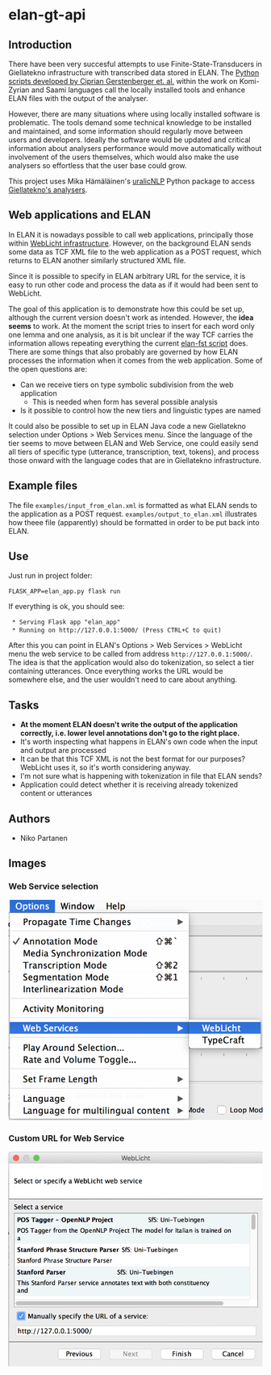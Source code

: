 # elan-gt-api

## Introduction

There have been very succesful attempts to use Finite-State-Transducers in Giellatekno infrastructure with transcribed data stored in ELAN. The [Python scripts developed by Ciprian Gerstenberger et. al.](https://github.com/langdoc/elan-fst) within the work on Komi-Zyrian and Saami languages call the locally installed tools and enhance ELAN files with the output of the analyser.

However, there are many situations where using locally installed software is problematic. The tools demand some technical knowledge to be installed and maintained, and some information should regularly move between users and developers. Ideally the software would be updated and critical information about analysers performance would move automatically without involvement of the users themselves, which would also make the use analysers so effortless that the user base could grow.

This project uses Mika Hämäläinen's [uralicNLP](https://github.com/mikahama/uralicNLP) Python package to access [Giellatekno's analysers](http://giellatekno.uit.no/).

## Web applications and ELAN

In ELAN it is nowadays possible to call web applications, principally those within [WebLicht infrastructure](https://weblicht.sfs.uni-tuebingen.de/weblichtwiki/index.php/Main_Page). However, on the background ELAN sends some data as TCF XML file to the web application as a POST request, which returns to ELAN another similarly structured XML file.

Since it is possible to specify in ELAN arbitrary URL for the service, it is easy to run other code and process the data as if it would had been sent to WebLicht.

The goal of this application is to demonstrate how this could be set up, although the current version doesn't work as intended. However, the **idea seems** to work. At the moment the script tries to insert for each word only one lemma and one analysis, as it is bit unclear if the way TCF carries the information allows repeating everything the current [elan-fst script](https://github.com/langdoc/elan-fst) does. There are some things that also probably are governed by how ELAN processes the information when it comes from the web application. Some of the open questions are:

- Can we receive tiers on type symbolic subdivision from the web application
    - This is needed when form has several possible analysis
- Is it possible to control how the new tiers and linguistic types are named

It could also be possible to set up in ELAN Java code a new Giellatekno selection under Options > Web Services menu. Since the language of the tier seems to move between ELAN and Web Service, one could easily send all tiers of specific type (utterance, transcription, text, tokens), and process those onward with the language codes that are in Giellatekno infrastructure.

## Example files

The file `examples/input_from_elan.xml` is formatted as what ELAN sends to the application as a POST request. `examples/output_to_elan.xml` illustrates how theee file (apparently) should be formatted in order to be put back into ELAN.

## Use

Just run in project folder:

    FLASK_APP=elan_app.py flask run

If everything is ok, you should see:

     * Serving Flask app "elan_app"
     * Running on http://127.0.0.1:5000/ (Press CTRL+C to quit)

After this you can point in ELAN's Options > Web Services > WebLicht menu the web service to be called from address `http://127.0.0.1:5000/`. The idea is that the application would also do tokenization, so select a tier containing utterances. Once everything works the URL would be somewhere else, and the user wouldn't need to care about anything.

## Tasks

- **At the moment ELAN doesn't write the output of the application correctly, i.e. lower level annotations don't go to the right place.**
- It's worth inspecting what happens in ELAN's own code when the input and output are processed
- It can be that this TCF XML is not the best format for our purposes? WebLicht uses it, so it's worth considering anyway.
- I'm not sure what is happening with tokenization in file that ELAN sends?
- Application could detect whether it is receiving already tokenized content or utterances

## Authors

- Niko Partanen

## Images

### Web Service selection

![](images/web_application_menu.png)

### Custom URL for Web Service

![](images/manual_url.png)